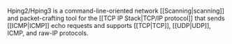 Hping2/Hping3 is a command-line-oriented network [[Scanning|scanning]] and packet-crafting tool for the [[TCP IP Stack|TCP/IP protocol]] that sends [[ICMP|ICMP]] echo requests and supports [[TCP|TCP]], [[UDP|UDP]], ICMP, and raw-IP protocols.